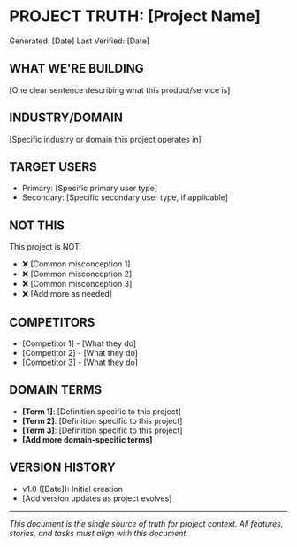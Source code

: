 # PROJECT TRUTH: [Project Name]
Generated: [Date]
Last Verified: [Date]

## WHAT WE'RE BUILDING
[One clear sentence describing what this product/service is]

## INDUSTRY/DOMAIN
[Specific industry or domain this project operates in]

## TARGET USERS
- Primary: [Specific primary user type]
- Secondary: [Specific secondary user type, if applicable]

## NOT THIS
This project is NOT:
- ❌ [Common misconception 1]
- ❌ [Common misconception 2]
- ❌ [Common misconception 3]
- ❌ [Add more as needed]

## COMPETITORS
- [Competitor 1] - [What they do]
- [Competitor 2] - [What they do]
- [Competitor 3] - [What they do]

## DOMAIN TERMS
- **[Term 1]**: [Definition specific to this project]
- **[Term 2]**: [Definition specific to this project]
- **[Term 3]**: [Definition specific to this project]
- **[Add more domain-specific terms]**

## VERSION HISTORY
- v1.0 ([Date]): Initial creation
- [Add version updates as project evolves]

---
*This document is the single source of truth for project context. All features, stories, and tasks must align with this document.*